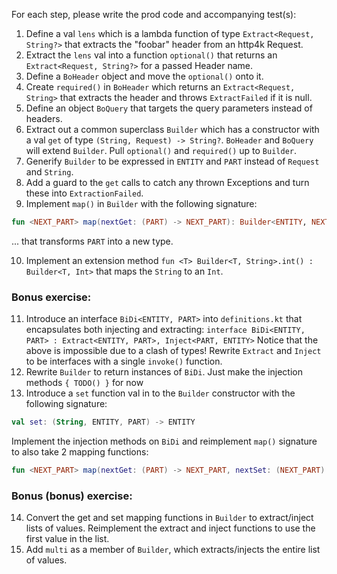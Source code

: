For each step, please write the prod code and accompanying test(s):

1. Define a val `lens` which is a lambda function of type `Extract<Request, String?>` that extracts the "foobar" header from an http4k Request.
2. Extract the `lens` val into a function `optional()` that returns an `Extract<Request, String?>` for a passed Header name.
3. Define a `BoHeader` object and move the `optional()` onto it.
4. Create `required()` in `BoHeader` which returns an `Extract<Request, String>` that extracts the header and throws `ExtractFailed` if it is null.
5. Define an object `BoQuery` that targets the query parameters instead of headers.
6. Extract out a common superclass `Builder` which has a constructor with a val `get` of type `(String, Request) -> String?`. `BoHeader` and `BoQuery` will extend `Builder`. Pull `optional()` and `required()` up to `Builder`.
7. Generify `Builder` to be expressed in `ENTITY` and `PART` instead of `Request` and `String`.
8. Add a guard to the `get` calls to catch any thrown Exceptions and turn these into `ExtractionFailed`.
9. Implement `map()` in `Builder` with the following signature:
```kotlin
fun <NEXT_PART> map(nextGet: (PART) -> NEXT_PART): Builder<ENTITY, NEXT_PART>
```
... that transforms `PART` into a new type.

10. Implement an extension method `fun <T> Builder<T, String>.int() : Builder<T, Int>` that maps the `String` to an `Int`.

### Bonus exercise:
11. Introduce an interface `BiDi<ENTITY, PART>` into `definitions.kt` that encapsulates both injecting and extracting:
```interface BiDi<ENTITY, PART> : Extract<ENTITY, PART>, Inject<PART, ENTITY>```
Notice that the above is impossible due to a clash of types! Rewrite `Extract` and `Inject` to be interfaces with a single `invoke()` function.
12. Rewrite `Builder` to return instances of `BiDi`. Just make the injection methods `{ TODO() }` for now
13. Introduce a `set` function val in to the `Builder` constructor with the following signature:
```kotlin
val set: (String, ENTITY, PART) -> ENTITY
```
Implement the injection methods on `BiDi` and reimplement `map()` signature to also take 2 mapping functions:
```kotlin
fun <NEXT_PART> map(nextGet: (PART) -> NEXT_PART, nextSet: (NEXT_PART) -> PART): Builder<ENTITY, NEXT_PART>
```
### Bonus (bonus) exercise:
14. Convert the get and set mapping functions in `Builder` to extract/inject lists of values. Reimplement the extract and inject functions to use the first value in the list.
15. Add `multi` as a member of `Builder`, which extracts/injects the entire list of values.
